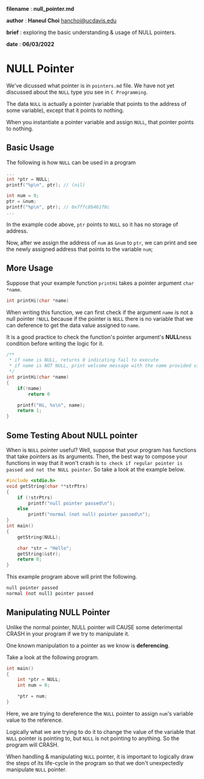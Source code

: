 **filename** : **null_pointer.md**

**author** : **Haneul Choi** [hanchoi@ucdavis.edu](hanchoi@ucdavis.edu)

**brief** : exploring the basic understanding & usage of NULL pointers.

**date** : **06/03/2022**

# NULL Pointer

We've dicussed what pointer is in `pointers.md` file. We have not yet discussed about the `NULL` type you see in `C Programming`.

The data `NULL` is actually a pointer (variable that points to the address of some variable), except that it points to nothing.

When you instantiate a pointer variable and assign `NULL`, that pointer points to nothing.

## Basic Usage

The following is how `NULL` can be used in a program

```c
...
int *ptr = NULL;
printf("%p\n", ptr); // (nil)

int num = 0;
ptr = &num;
printf("%p\n", ptr); // 0x7ffc8b461f8c
...
```

In the example code above, `ptr` points to `NULL` so it has no storage of address.

Now, after we assign the address of `num` as `&num` to `ptr`, we can print and see the newly assigned address that points to the variable `num`;

## More Usage

Suppose that your example function `printHi` takes a pointer argument `char *name`.

```c
int printHi(char *name)
```

When writing this function, we can first check if the argument `name` is not a null pointer `!NULL` because if the pointer is `NULL` there is no variable that we can deference to get the data value assigned to `name`.

It is a good practice to check the function's pointer argument's **NULL**ness condition before writing the logic for it.

```c
/**
 * if name is NULL, returns 0 indicating fail to execute
 * if name is NOT NULL, print welcome message with the name provided via parameter then return 1 indicating it was successfully printed.
 */
int printHi(char *name)
{
    if(!name)
        return 0

    printf("Hi, %s\n", name);
    return 1;
}
```

## Some Testing About NULL pointer

When is `NULL` pointer useful? Well, suppose that your program has functions that take pointers as its arguments. Then, the best way to compose your functions in way that it won't crash is `to check if regular pointer is passed and not the NULL pointer`. So take a look at the example below.

```c
#include <stdio.h>
void getString(char **strPtrs)
{
    if (!strPtrs)
        printf("null pointer passed\n");
    else
        printf("normal (not null) pointer passed\n");
}
int main()
{
    getString(NULL);

    char *str = "Hello";
    getString(&str);
    return 0;
}
```

This example program above will print the following.

```bash
null pointer passed
normal (not null) pointer passed
```

## Manipulating NULL Pointer

Unlike the normal pointer, NULL pointer will CAUSE some deterimental CRASH in your program if we try to manipulate it.

One known manipulation to a pointer as we know is **deferencing**.

Take a look at the following program.

```c
int main()
{
    int *ptr = NULL;
    int num = 0;

    *ptr = num;
}
```

Here, we are trying to dereference the `NULL` pointer to assign `num`'s variable value to the reference.

Logically what we are trying to do it to change the value of the variable that `NULL` pointer is pointing to, but `NULL` is not pointing to anything. So the program will CRASH.

When handling & manipulating `NULL` pointer, it is important to logically draw the steps of its life-cycle in the program so that we don't unexpectedly manipulate `NULL` pointer.
